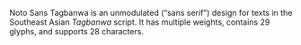 Noto Sans Tagbanwa is an unmodulated (“sans serif”) design for texts in the Southeast Asian _Tagbanwa_ script. It has multiple weights, contains 29 glyphs, and supports 28 characters.